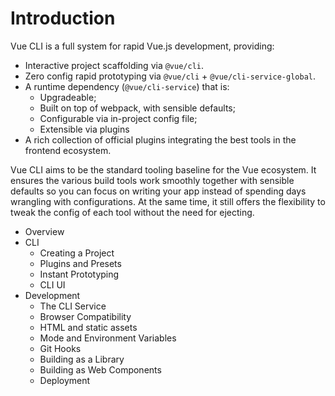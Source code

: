 # Introduction

Vue CLI is a full system for rapid Vue.js development, providing:

- Interactive project scaffolding via `@vue/cli`.
- Zero config rapid prototyping via `@vue/cli` + `@vue/cli-service-global`.
- A runtime dependency (`@vue/cli-service`) that is:
  - Upgradeable;
  - Built on top of webpack, with sensible defaults;
  - Configurable via in-project config file;
  - Extensible via plugins
- A rich collection of official plugins integrating the best tools in the frontend ecosystem.

Vue CLI aims to be the standard tooling baseline for the Vue ecosystem. It ensures the various build tools work smoothly together with sensible defaults so you can focus on writing your app instead of spending days wrangling with configurations. At the same time, it still offers the flexibility to tweak the config of each tool without the need for ejecting.

- Overview
- CLI
  - Creating a Project
  - Plugins and Presets
  - Instant Prototyping
  - CLI UI
- Development
  - The CLI Service
  - Browser Compatibility
  - HTML and static assets
  - Mode and Environment Variables
  - Git Hooks
  - Building as a Library
  - Building as Web Components
  - Deployment
